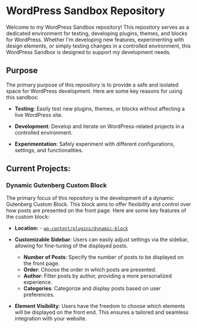 # WordPress Sandbox Repository

Welcome to my WordPress Sandbox repository! This repository serves as a dedicated environment for testing, developing plugins, themes, and blocks for WordPress. Whether I'm developing new features, experimenting with design elements, or simply testing changes in a controlled environment, this WordPress Sandbox is designed to support my development needs.

## Purpose

The primary purpose of this repository is to provide a safe and isolated space for WordPress development. Here are some key reasons for using this sandbox:

- **Testing**: Easily test new plugins, themes, or blocks without affecting a live WordPress site.
  
- **Development**: Develop and iterate on WordPress-related projects in a controlled environment.

- **Experimentation**: Safely experiment with different configurations, settings, and functionalities.

## Current Projects:

### Dynamic Gutenberg Custom Block

The primary focus of this repository is the development of a dynamic Gutenberg Custom Block. This block aims to offer flexibility and control over how posts are presented on the front page. Here are some key features of the custom block:
- **Location:**  - [`wp-content/plugins/dynamic-block`](https://github.com/Zagaz/WPSandbox/tree/main/wp-content/plugins/dynamic-block "The code")
- **Customizable Sidebar**: Users can easily adjust settings via the sidebar, allowing for fine-tuning of the displayed posts.
  - **Number of Posts**: Specify the number of posts to be displayed on the front page.
  - **Order**: Choose the order in which posts are presented. 
  - **Author**: Filter posts by author, providing a more personalized experience.
  - **Categories**: Categorize and display posts based on user preferences.

- **Element Visibility**: Users have the freedom to choose which elements will be displayed on the front end. This ensures a tailored and seamless integration with your website.
